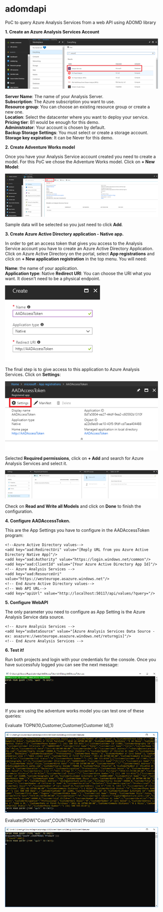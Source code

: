 # adomdapi
PoC to query Azure Analysis Services from a web API using ADOMD library

**1. Create an Azure Analysis Services Account**

![Create an Azure Analysis Services Account](./screenshots/1.a.Create-an-Azure-Analysis-Services-Account.PNG)


**Server Name**: The name of your Analysis Server.  
**Subscription**: The Azure subscription you want to use.  
**Resource group**: You can choose an existing resource group or create a new one.  
**Location**: Select the datacenter where you want to deploy your service.  
**Pricing tier**: B1 would be enough for this demo.  
**Administrator**: Your account is chosen by default.  
**Backup Storage Settings**: You must select or create a storage account.  
**Storage key expiration**: It can be Never for this demo.  

**2. Create Adventure Works model**

Once you have your Analysis Service account created you need to create a model. For this PoC we chose the Adventure Works model. Click on **+ New Model**:

![Create a new model](./screenshots/2-Create-a-new-model.PNG)

Sample data will be selected so you just need to click **Add**.

**3. Create Azure Active Directory application - Native app.**

In order to get an access token that gives you access to the Analysis Service account you have to create an Azure Active Directory Application. Click on Azure Active Directory on the portal, select **App registrations** and click on **+ New application registration** in the top menu. You will need:

**Name**: the name of your application.  
**Application type**: Native
**Redirect URI**: You can choose the URI what you want. It doesn't need to be a physical endpoint.

![Create Azure Active Directory App](./screenshots/3.Create-azure-active-directory-app.PNG)

The final step is to give access to this application to Azure Analysis Services. Click on **Settings**:

![Registered app - Settings](./screenshots/3b-Registered-app-Settings.PNG)

Selected **Required permissions**, click on **+ Add** and search for Azure Analysis Services and select it.

![Select an API - Azure Analysis Services](./screenshots/3c.Select-an-API-Azure-Analysis-Services.PNG)

Check on **Read and Write all Models** and click on **Done** to finish the configuration.

**4. Configure AADAccessToken.**

This are the App Settings you have to configure in the AADAccessToken program:

    <!--Azure Active Directory values-->
    <add key="aad:RedirectUri" value="[Reply URL from you Azure Active Directory Native App]"/>
    <add key="aad:Authority" value="https://login.windows.net/common"/>
    <add key="aad:ClientId" value="[Your Azure Active Directory App Id]"/>
    <!-- Azure Analysis Services -->
    <add key="aad:ResourceUri" value="https://westeurope.asazure.windows.net"/>
    <!-- End Azure Active Directory values-->
    <!-- Web API URL-->
    <add key="apiUrl" value="http://localhost:50117/api/values/?query="/>    

**5. Configure WebAPI**

The only parameter you need to configure as App Setting is the Azure Analysis Service data source.

    <!-- Azure Analysis Services -->    
    <add key="asDataSource" value="[Azure Analysis Services Data Source - ex: asazure://westeurope.asazure.windows.net/returngis]"/>
    <!-- End Azure Analysis Services -->

**6. Test it!**

Run both projects and login with your credentials for the console. Once you have successfuly logged you can see the next message:

![Connected to Azure Analysis Services](./screenshots/Console-App-Connected-To-Azure-Analysis-Services.png)

If you are using the adventure works model you can test one of these queries:

Evaluate TOPN(10,Customer,Customer[Customer Id],1)

![Evaluate TOPN(10,Customer,Customer[Customer Id],1)](./screenshots/Query-1.png)

Evaluate(ROW("Count",COUNTROWS('Product')))

![Evaluate(ROW("Count",COUNTROWS('Product')))](./screenshots/Query-2.png)